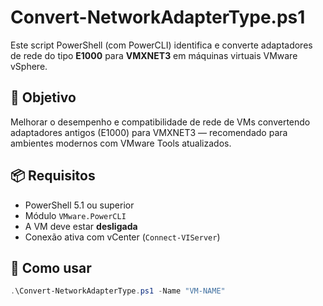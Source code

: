 # Convert-NetworkAdapterType.ps1

Este script PowerShell (com PowerCLI) identifica e converte adaptadores de rede do tipo **E1000** para **VMXNET3** em máquinas virtuais VMware vSphere.

## 🎯 Objetivo

Melhorar o desempenho e compatibilidade de rede de VMs convertendo adaptadores antigos (E1000) para VMXNET3 — recomendado para ambientes modernos com VMware Tools atualizados.

## 📦 Requisitos

- PowerShell 5.1 ou superior
- Módulo `VMware.PowerCLI`
- A VM deve estar **desligada**
- Conexão ativa com vCenter (`Connect-VIServer`)

## 🚀 Como usar

```powershell
.\Convert-NetworkAdapterType.ps1 -Name "VM-NAME"

